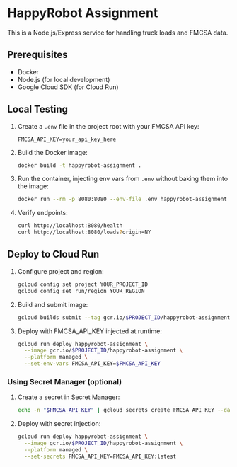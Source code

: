 # HappyRobot Assignment

This is a Node.js/Express service for handling truck loads and FMCSA data.

## Prerequisites

- Docker
- Node.js (for local development)
- Google Cloud SDK (for Cloud Run)

## Local Testing

1. Create a `.env` file in the project root with your FMCSA API key:

   ```env
   FMCSA_API_KEY=your_api_key_here
   ```

2. Build the Docker image:

   ```bash
   docker build -t happyrobot-assignment .
   ```

3. Run the container, injecting env vars from `.env` without baking them into the image:

   ```bash
   docker run --rm -p 8080:8080 --env-file .env happyrobot-assignment
   ```

4. Verify endpoints:

   ```bash
   curl http://localhost:8080/health
   curl http://localhost:8080/loads?origin=NY
   ```

## Deploy to Cloud Run

1. Configure project and region:

   ```bash
   gcloud config set project YOUR_PROJECT_ID
   gcloud config set run/region YOUR_REGION
   ```

2. Build and submit image:

   ```bash
   gcloud builds submit --tag gcr.io/$PROJECT_ID/happyrobot-assignment
   ```

3. Deploy with FMCSA_API_KEY injected at runtime:

   ```bash
   gcloud run deploy happyrobot-assignment \
     --image gcr.io/$PROJECT_ID/happyrobot-assignment \
     --platform managed \
     --set-env-vars FMCSA_API_KEY=$FMCSA_API_KEY
   ```

### Using Secret Manager (optional)

1. Create a secret in Secret Manager:

   ```bash
   echo -n "$FMCSA_API_KEY" | gcloud secrets create FMCSA_API_KEY --data-file=-
   ```

2. Deploy with secret injection:

   ```bash
   gcloud run deploy happyrobot-assignment \
     --image gcr.io/$PROJECT_ID/happyrobot-assignment \
     --platform managed \
     --set-secrets FMCSA_API_KEY=FMCSA_API_KEY:latest
   ```